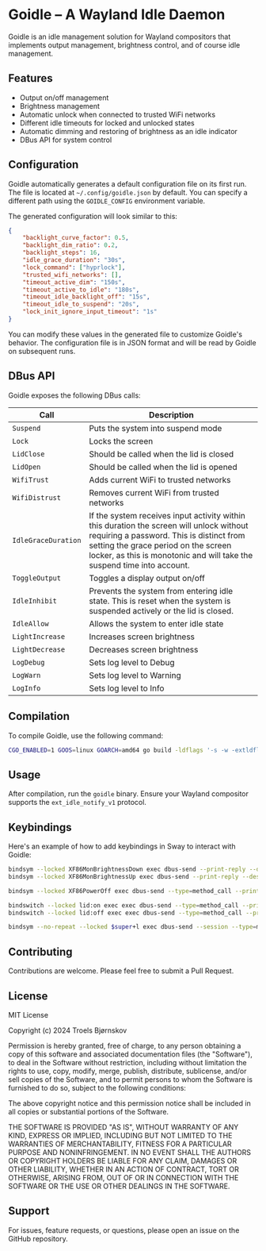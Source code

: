 # Goidle – A Wayland Idle Daemon

Goidle is an idle management solution for Wayland compositors that implements output management, brightness control, and of course idle management.

## Features

- Output on/off management
- Brightness management
- Automatic unlock when connected to trusted WiFi networks
- Different idle timeouts for locked and unlocked states
- Automatic dimming and restoring of brightness as an idle indicator
- DBus API for system control

## Configuration

Goidle automatically generates a default configuration file on its first run. The file is located at `~/.config/goidle.json` by default. You can specify a different path using the `GOIDLE_CONFIG` environment variable.

The generated configuration will look similar to this:
```json
{
    "backlight_curve_factor": 0.5,
    "backlight_dim_ratio": 0.2,
    "backlight_steps": 16,
    "idle_grace_duration": "30s",
    "lock_command": ["hyprlock"],
    "trusted_wifi_networks": [],
    "timeout_active_dim": "150s",
    "timeout_active_to_idle": "180s",
    "timeout_idle_backlight_off": "15s",
    "timeout_idle_to_suspend": "20s",
    "lock_init_ignore_input_timeout": "1s"
}
```

You can modify these values in the generated file to customize Goidle's behavior. The configuration file is in JSON format and will be read by Goidle on subsequent runs.


## DBus API

Goidle exposes the following DBus calls:

| Call | Description |
|------|-------------|
| `Suspend` | Puts the system into suspend mode |
| `Lock` | Locks the screen |
| `LidClose` | Should be called when the lid is closed |
| `LidOpen` | Should be called when the lid is opened |
| `WifiTrust` | Adds current WiFi to trusted networks |
| `WifiDistrust` | Removes current WiFi from trusted networks |
| `IdleGraceDuration` | If the system receives input activity within this duration the screen will unlock without requiring a password. This is distinct from setting the grace period on the screen locker, as this is monotonic and will take the suspend time into account. |
| `ToggleOutput` | Toggles a display output on/off |
| `IdleInhibit` | Prevents the system from entering idle state. This is reset when the system is suspended actively or the lid is closed. |
| `IdleAllow` | Allows the system to enter idle state |
| `LightIncrease` | Increases screen brightness |
| `LightDecrease` | Decreases screen brightness |
| `LogDebug` | Sets log level to Debug |
| `LogWarn` | Sets log level to Warning |
| `LogInfo` | Sets log level to Info |

## Compilation

To compile Goidle, use the following command:
```bash
CGO_ENABLED=1 GOOS=linux GOARCH=amd64 go build -ldflags '-s -w -extldflags "-static"' .
```

## Usage

After compilation, run the `goidle` binary. Ensure your Wayland compositor supports the `ext_idle_notify_v1` protocol.

## Keybindings

Here's an example of how to add keybindings in Sway to interact with Goidle:

```bash
bindsym --locked XF86MonBrightnessDown exec dbus-send --print-reply --dest=io.github.trbjo.GoIdle /io/github/trbjo/GoIdle io.github.trbjo.GoIdle.LightDecrease
bindsym --locked XF86MonBrightnessUp exec dbus-send --print-reply --dest=io.github.trbjo.GoIdle /io/github/trbjo/GoIdle io.github.trbjo.GoIdle.LightIncrease

bindsym --locked XF86PowerOff exec dbus-send --type=method_call --print-reply --dest=io.github.trbjo.GoIdle /io/github/trbjo/GoIdle io.github.trbjo.GoIdle.Suspend

bindswitch --locked lid:on exec exec dbus-send --type=method_call --print-reply --dest=io.github.trbjo.GoIdle /io/github/trbjo/GoIdle io.github.trbjo.GoIdle.LidClose
bindswitch --locked lid:off exec exec dbus-send --type=method_call --print-reply --dest=io.github.trbjo.GoIdle /io/github/trbjo/GoIdle io.github.trbjo.GoIdle.LidOpen

bindsym --no-repeat --locked $super+l exec dbus-send --session --type=method_call --print-reply --dest=io.github.trbjo.GoIdle /io/github/trbjo/GoIdle io.github.trbjo.GoIdle.ToggleOutput string:"eDP-1"
```

## Contributing

Contributions are welcome. Please feel free to submit a Pull Request.

## License

MIT License

Copyright (c) 2024 Troels Bjørnskov

Permission is hereby granted, free of charge, to any person obtaining a copy
of this software and associated documentation files (the "Software"), to deal
in the Software without restriction, including without limitation the rights
to use, copy, modify, merge, publish, distribute, sublicense, and/or sell
copies of the Software, and to permit persons to whom the Software is
furnished to do so, subject to the following conditions:

The above copyright notice and this permission notice shall be included in all
copies or substantial portions of the Software.

THE SOFTWARE IS PROVIDED "AS IS", WITHOUT WARRANTY OF ANY KIND, EXPRESS OR
IMPLIED, INCLUDING BUT NOT LIMITED TO THE WARRANTIES OF MERCHANTABILITY,
FITNESS FOR A PARTICULAR PURPOSE AND NONINFRINGEMENT. IN NO EVENT SHALL THE
AUTHORS OR COPYRIGHT HOLDERS BE LIABLE FOR ANY CLAIM, DAMAGES OR OTHER
LIABILITY, WHETHER IN AN ACTION OF CONTRACT, TORT OR OTHERWISE, ARISING FROM,
OUT OF OR IN CONNECTION WITH THE SOFTWARE OR THE USE OR OTHER DEALINGS IN THE
SOFTWARE.

## Support

For issues, feature requests, or questions, please open an issue on the GitHub repository.
